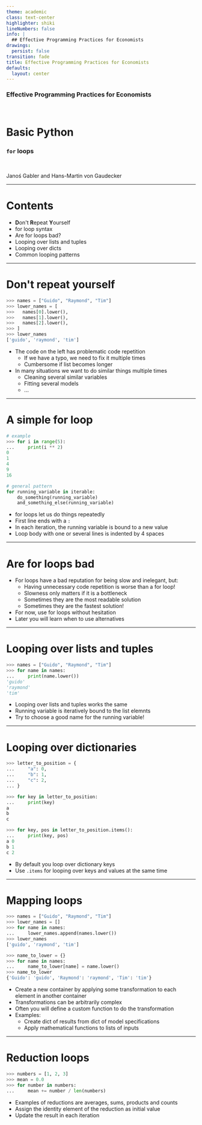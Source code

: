 ```yaml
---
theme: academic
class: text-center
highlighter: shiki
lineNumbers: false
info: |
  ## Effective Programming Practices for Economists
drawings:
  persist: false
transition: fade
title: Effective Programming Practices for Economists
defaults:
  layout: center
---
```


### Effective Programming Practices for Economists

<br>

# Basic Python

### `for` loops

<br>


Janoś Gabler and Hans-Martin von Gaudecker

---

# Contents

- **D**on't **R**epeat **Y**ourself
- for loop syntax
- Are for loops bad?
- Looping over lists and tuples
- Looping over dicts
- Common looping patterns


---

# Don't repeat yourself

<div class="grid grid-cols-2 gap-4">
<div>

```python
>>> names = ["Guido", "Raymond", "Tim"]
>>> lower_names = [
>>>   names[0].lower(),
>>>   names[1].lower(),
>>>   names[2].lower(),
>>> ]
>>> lower_names
['guido', 'raymond', 'tim']
```

</div>
<div>

- The code on the left has problematic code repetition
  - If we have a typo, we need to fix it multiple times
  - Cumbersome if list becomes longer
- In many situations we want to do similar things multiple times
  - Cleaning several similar variables
  - Fitting several models
  - ...

</div>
</div>

---

# A simple for loop

<div class="grid grid-cols-2 gap-4">
<div>

```python
# example
>>> for i in range(5):
...     print(i ** 2)
0
1
4
9
16
```
```python
# general pattern
for running_variable in iterable:
    do_something(running_variable)
    and_something_else(running_variable)
```

</div>
<div>

- for loops let us do things repeatedly
- First line ends with a `:`
- In each iteration, the running variable is bound to a new value
- Loop body with one or several lines is indented by 4 spaces


</div>
</div>



---

# Are for loops bad

- For loops have a bad reputation for being slow and inelegant, but:
  - Having unnecessary code repetition is worse than a for loop!
  - Slowness only matters if it is a bottleneck
  - Sometimes they are the most readable solution
  - Sometimes they are the fastest solution!
- For now, use for loops without hesitation
- Later you will learn when to use alternatives


---

# Looping over lists and tuples



<div class="grid grid-cols-2 gap-4">
<div>

```python
>>> names = ["Guido", "Raymond", "Tim"]
>>> for name in names:
...     print(name.lower())
'guido'
'raymond'
'tim'
```

</div>
<div>

- Looping over lists and tuples works the same
- Running variable is iteratively bound to the list elemnts
- Try to choose a good name for the running variable!

</div>
</div>


---

# Looping over dictionaries

<div class="grid grid-cols-2 gap-4">
<div>

```python
>>> letter_to_position = {
...     "a": 0,
...     "b": 1,
...     "c": 2,
... }

>>> for key in letter_to_position:
...     print(key)
a
b
c

>>> for key, pos in letter_to_position.items():
...     print(key, pos)
a 0
b 1
c 2
```

</div>
<div>

- By default you loop over dictionary keys
- Use `.items` for looping over keys and values at the same time

</div>
</div>


---

# Mapping loops


<div class="grid grid-cols-2 gap-4">
<div>

```python
>>> names = ["Guido", "Raymond", "Tim"]
>>> lower_names = []
>>> for name in names:
...     lower_names.append(names.lower())
>>> lower_names
['guido', 'raymond', 'tim']

>>> name_to_lower = {}
>>> for name in names:
...     name_to_lower[name] = name.lower()
>>> name_to_lower
{'Guido': 'guido', 'Raymond': 'raymond', 'Tim': 'tim'}
```

</div>
<div>

- Create a new container by applying some transformation to each element in another container
- Transformations can be arbitrarily complex
- Often you will define a custom function to do the transformation
- Examples:
  - Create dict of results from dict of model specifications
  - Apply mathematical functions to lists of inputs

</div>
</div>


---

# Reduction loops

<div class="grid grid-cols-2 gap-4">
<div>

```python
>>> numbers = [1, 2, 3]
>>> mean = 0.0
>>> for number in numbers:
...     mean += number / len(numbers)
```

</div>
<div>

- Examples of reductions are averages, sums, products and counts
- Assign the identity element of the reduction as initial value
- Update the result in each iteration

</div>
</div>
